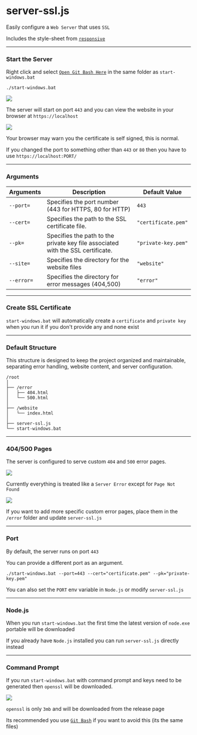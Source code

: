 # server-ssl.js

Easily configure a `Web Server` that uses `SSL`

Includes the style-sheet from [`responsive`](https://github.com/FirstTimeEZ/responsive)

--------

### Start the Server

Right click and select [`Open Git Bash Here`](https://git-scm.com/downloads/win) in the same folder as `start-windows.bat`

```
./start-windows.bat
```

![](https://i.imgur.com/WkLlML1.png)

The server will start on port `443` and you can view the website in your browser at `https://localhost`

![](https://i.imgur.com/4AeJ9Rs.png)

Your browser may warn you the certificate is self signed, this is normal.

If you changed the port to something other than `443` or `80` then you have to use `https://localhost:PORT/`

--------

### Arguments

| Arguments       | Description                                      | Default Value         |
|--------------|--------------------------------------------------|-----------------------|
| `--port=`    | Specifies the port number (443 for HTTPS, 80 for HTTP) | `443` |
| `--cert=`    | Specifies the path to the SSL certificate file. | `"certificate.pem"` |
| `--pk=`      | Specifies the path to the private key file associated with the SSL certificate. | `"private-key.pem"` |
| `--site=`    | Specifies the directory for the website files | `"website"` |
| `--error=`   | Specifies the directory for error messages (404,500) | `"error"` |

--------

### Create SSL Certificate

`start-windows.bat` will automatically create a `certificate` and `private key` when you run it if you don't provide any and none exist

--------

### Default Structure

This structure is designed to keep the project organized and maintainable, separating error handling, website content, and server configuration.

```
/root
│
├── /error
│   ├── 404.html
│   └── 500.html
│
├── /website
│   └── index.html
│
├── server-ssl.js
└── start-windows.bat
```

--------

### 404/500 Pages

The server is configured to serve custom `404` and `500` error pages. 

![](https://i.imgur.com/LvLnXMR.png)

Currently everything is treated like a `Server Error` except for `Page Not Found`

![](https://i.imgur.com/HJoNquS.png)

If you want to add more specific custom error pages, place them in the `/error` folder and update `server-ssl.js`

--------

### Port

By default, the server runs on port `443`

You can provide a different port as an argument.

```
./start-windows.bat --port=443 --cert="certificate.pem" --pk="private-key.pem"
```

You can also set the `PORT` env variable in `Node.js` or modify `server-ssl.js`

--------

### Node.js

When you run `start-windows.bat` the first time the latest version of `node.exe` portable will be downloaded

If you already have `Node.js` installed you can run `server-ssl.js` directly instead

--------

### Command Prompt

If you run `start-windows.bat` with command prompt and keys need to be generated then `openssl` will be downloaded.

![](https://i.imgur.com/COxLCaf.png)

`openssl` is only `3mb` and will be downloaded from the release page

Its recommended you use [`Git Bash`](https://git-scm.com/downloads/win) if you want to avoid this (its the same files)